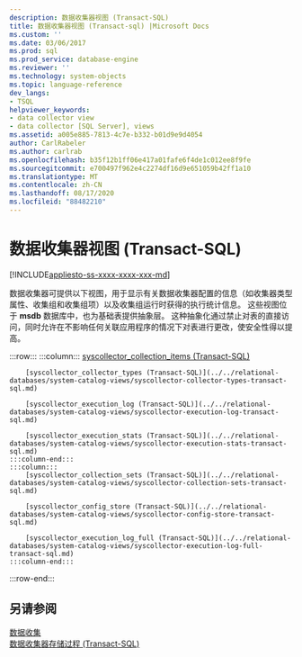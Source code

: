 ```yaml
---
description: 数据收集器视图 (Transact-SQL)
title: 数据收集器视图 (Transact-sql) |Microsoft Docs
ms.custom: ''
ms.date: 03/06/2017
ms.prod: sql
ms.prod_service: database-engine
ms.reviewer: ''
ms.technology: system-objects
ms.topic: language-reference
dev_langs:
- TSQL
helpviewer_keywords:
- data collector view
- data collector [SQL Server], views
ms.assetid: a005e885-7813-4c7e-b332-b01d9e9d4054
author: CarlRabeler
ms.author: carlrab
ms.openlocfilehash: b35f12b1ff06e417a01fafe6f4de1c012ee8f9fe
ms.sourcegitcommit: e700497f962e4c2274df16d9e651059b42ff1a10
ms.translationtype: MT
ms.contentlocale: zh-CN
ms.lasthandoff: 08/17/2020
ms.locfileid: "88482210"
---
```

# <a name="data-collector-views-transact-sql"></a>数据收集器视图 (Transact-SQL)
[!INCLUDE[appliesto-ss-xxxx-xxxx-xxx-md](../../includes/appliesto-ss-xxxx-xxxx-xxx-md.md)]

  数据收集器可提供以下视图，用于显示有关数据收集器配置的信息（如收集器类型属性、收集组和收集组项）以及收集组运行时获得的执行统计信息。 这些视图位于 **msdb** 数据库中，也为基础表提供抽象层。 这种抽象化通过禁止对表的直接访问，同时允许在不影响任何关联应用程序的情况下对表进行更改，使安全性得以提高。  

:::row:::
    :::column:::
        [syscollector_collection_items (Transact-SQL)](../../relational-databases/system-catalog-views/syscollector-collection-items-transact-sql.md)
        
        [syscollector_collector_types (Transact-SQL)](../../relational-databases/system-catalog-views/syscollector-collector-types-transact-sql.md)
        
        [syscollector_execution_log (Transact-SQL)](../../relational-databases/system-catalog-views/syscollector-execution-log-transact-sql.md)
        
        [syscollector_execution_stats (Transact-SQL)](../../relational-databases/system-catalog-views/syscollector-execution-stats-transact-sql.md)
    :::column-end:::
    :::column:::
        [syscollector_collection_sets (Transact-SQL)](../../relational-databases/system-catalog-views/syscollector-collection-sets-transact-sql.md)
        
        [syscollector_config_store (Transact-SQL)](../../relational-databases/system-catalog-views/syscollector-config-store-transact-sql.md)
        
        [syscollector_execution_log_full (Transact-SQL)](../../relational-databases/system-catalog-views/syscollector-execution-log-full-transact-sql.md)
    :::column-end:::
:::row-end:::
  
## <a name="see-also"></a>另请参阅  
 [数据收集](../../relational-databases/data-collection/data-collection.md)   
 [数据收集器存储过程 (Transact-SQL)](../../relational-databases/system-stored-procedures/data-collector-stored-procedures-transact-sql.md)  
  
  

